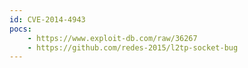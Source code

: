 ```yaml
---
id: CVE-2014-4943
pocs: 
    - https://www.exploit-db.com/raw/36267
    - https://github.com/redes-2015/l2tp-socket-bug
---
```

